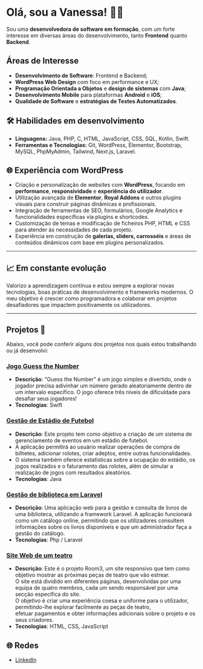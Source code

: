 # Olá, sou a Vanessa! 👩‍💻
Sou uma **desenvolvedora de software em formação**, com um forte interesse em diversas áreas do desenvolvimento, tanto **Frontend** quanto **Backend**.

## Áreas de Interesse

- **Desenvolvimento de Software**: Frontend e Backend;
- **WordPress Web Design** com foco em performance e UX;
- **Programação Orientada a Objetos** e **design de sistemas** com **Java**;
- **Desenvolvimento Mobile** para plataformas **Android** e **iOS**;
- **Qualidade de Software** e **estratégias de Testes Automatizados**.

## 🛠️ Habilidades em desenvolvimento
- **Linguagens:** Java, PHP, C, HTML, JavaScript, CSS, SQL, Kotlin, Swift.
- **Ferramentas e Tecnologias:** Git, WordPress, Elementor, Bootstrap, MySQL, PhpMyAdmin, Tailwind, Next.js, Laravel.

## 🌐 Experiência com WordPress

- Criação e personalização de websites com **WordPress**, focando em **performance**, **responsividade** e **experiência do utilizador**.
- Utilização avançada de **Elementor**, **Royal Addons** e outros plugins visuais para construir páginas dinâmicas e profissionais.
- Integração de ferramentas de SEO, formulários, Google Analytics e funcionalidades específicas via plugins e shortcodes.
- Customização de temas e modificação de ficheiros PHP, HTML e CSS para atender às necessidades de cada projeto.
- Experiência em construção de **galerias, sliders, carrosséis** e áreas de conteúdos dinâmicos com base em plugins personalizados.

---

## 📈 Em constante evolução

Valorizo a aprendizagem contínua e estou sempre a explorar novas tecnologias, boas práticas de desenvolvimento e frameworks modernos. O meu objetivo é crescer como programadora e colaborar em projetos desafiadores que impactem positivamente os utilizadores.

---

## Projetos 📂

Abaixo, você pode conferir alguns dos projetos nos quais estou trabalhando ou já desenvolvi:

### [Jogo Guess the Number](https://github.com/Vdevanessa/Jogo-Guess-the-Number-.git)
- **Descrição**: "Guess the Number" é um jogo simples e divertido, onde o jogador precisa adivinhar um número gerado aleatoriamente dentro de um intervalo específico. O jogo oferece três níveis de dificuldade para desafiar seus jogadores!
- **Tecnologias**: Swift

### [Gestão de Estádio de Futebol](https://github.com/Vdevanessa/Sistema-de-Gestao-de-Estadio.git)
- **Descrição**: Este projeto tem como objetivo a criação de um sistema de gerenciamento de eventos em um estádio de futebol.  
-  A aplicação permitirá ao usuário realizar operações de compra de bilhetes, adicionar rolotes, criar adeptos, entre outras funcionalidades.  
-  O sistema também oferece estatísticas sobre a ocupação do estádio, os jogos realizados e o faturamento das rolotes, além de simular a realização de jogos com resultados aleatórios.
- **Tecnologias**: Java

### [Gestão de biblioteca em Laravel](https://github.com/Vdevanessa/Projeto-Final-PHP)
- **Descrição**: Uma aplicação web para a gestão e consulta de livros de uma biblioteca, utilizando a framework Laravel.
A aplicação funcionará como um catálogo online, permitindo que os utilizadores consultem informações sobre os livros disponíveis e que um administrador faça a gestão do catálogo.
- **Tecnologias**: Php / Laravel

### [Site Web de um teatro](https://github.com/Vdevanessa/Projeto_WEB.git)
- **Descrição**: Este é o projeto Room3, um site responsivo que tem como objetivo mostrar as próximas peças de teatro que vão estrear.  
O site está dividido em diferentes páginas, desenvolvidas por uma equipa de quatro membros, cada um sendo responsável por uma secção específica do site.  
O objetivo é criar uma experiência coesa e uniforme para o utilizador, permitindo-lhe explorar facilmente as peças de teatro,  
efetuar pagamentos e obter informações adicionais sobre o projeto e os seus criadores.
- **Tecnologias**: HTML, CSS, JavaScript


## 🌐 Redes
- [LinkedIn](www.linkedin.com/in/vanessa-pires-4298b878)


